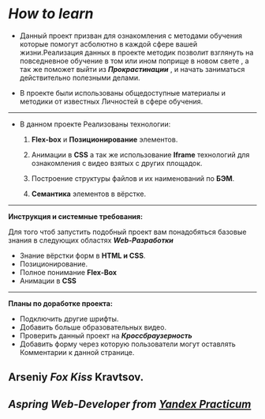 # ***How to learn***

- Данный проект призван для ознакомления с методами обучения которые помогут асболютно в каждой сфере вашей жизни.Реализация данных в проекте методик позволит взглянуть на повседневное обучение в том или ином поприще в новом свете , а так же поможет выйти из ***Прокрастинации*** , и начать заниматься действительно полезными делами.

- В проекте были использованы общедоступные материалы и методики от известных Личностей в сфере обучения.

---

- В данном проекте Реализованы технологии:
    1. **Flex-box** и **Позиционирование** элементов.

    2. Анимации в **CSS** а так же использование **Iframe** технологий для ознакомления с видео взятых с других площадок.

    3. Построение структуры файлов и их наименований по **БЭМ**.

    4. **Семантика** элементов в вёрстке.
---

**Инструкция и системные требования:**

Для того чтоб запустить подобный проект вам понадобяться базовые знания в следующих областях ***Web-Разработки***
* Знание вёрстки форм в **HTML и CSS**.
* Позиционирование.
* Полное понимание **Flex-Box**
* Анимации в **CSS**
---

**Планы по доработке проекта:**

* Подключить другие шрифты.
* Добавить больше образовательных видео.
* Проверить данный проект на ***Кроссбраузерность***
* Добавить форму через которую пользователи могут оставлять Комментарии к данной странице.


**Arseniy *Fox Kiss* Kravtsov**. 
---
***Aspring Web-Developer from [Yandex Practicum](https://praktikum.yandex.ru/)***
---




